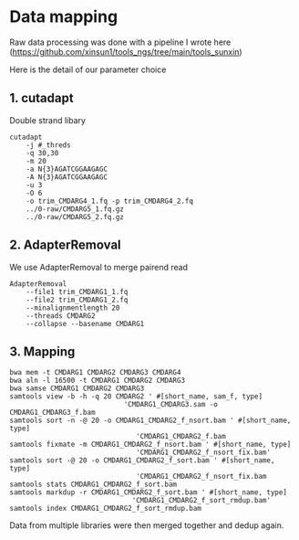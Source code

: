# Data mapping


Raw data processing was done with a pipeline I wrote here (https://github.com/xinsun1/tools_ngs/tree/main/tools_sunxin)

Here is the detail of our parameter choice
## 1. cutadapt
Double strand libary
```
cutadapt 
    -j #_threds
    -q 30,30
    -m 20
    -a N{3}AGATCGGAAGAGC
    -A N{3}AGATCGGAAGAGC
    -u 3
    -O 6
    -o trim_CMDARG4_1.fq -p trim_CMDARG4_2.fq
    ../0-raw/CMDARG5_1.fq.gz
    ../0-raw/CMDARG5_2.fq.gz
```

## 2. AdapterRemoval
We use AdapterRemoval to merge pairend read
```
AdapterRemoval
    --file1 trim_CMDARG1_1.fq
    --file2 trim_CMDARG1_2.fq
    --minalignmentlength 20
    --threads CMDARG2
    --collapse --basename CMDARG1
```

## 3. Mapping

```
bwa mem -t CMDARG1 CMDARG2 CMDARG3 CMDARG4
bwa aln -l 16500 -t CMDARG1 CMDARG2 CMDARG3
bwa samse CMDARG1 CMDARG2 CMDARG3
samtools view -b -h -q 20 CMDARG2 ' #[short_name, sam_f, type]
                            'CMDARG1_CMDARG3.sam -o CMDARG1_CMDARG3_f.bam
samtools sort -n -@ 20 -o CMDARG1_CMDARG2_f_nsort.bam ' #[short_name, type]
                               'CMDARG1_CMDARG2_f.bam
samtools fixmate -m CMDARG1_CMDARG2_f_nsort.bam ' #[short_name, type]
                               'CMDARG1_CMDARG2_f_nsort_fix.bam'
samtools sort -@ 20 -o CMDARG1_CMDARG2_f_sort.bam ' #[short_name, type]
                               'CMDARG1_CMDARG2_f_nsort_fix.bam
samtools stats CMDARG1_CMDARG2_f_sort.bam
samtools markdup -r CMDARG1_CMDARG2_f_sort.bam ' #[short_name, type]
                              'CMDARG1_CMDARG2_f_sort_rmdup.bam'
samtools index CMDARG1_CMDARG2_f_sort_rmdup.bam
```

Data from multiple libraries were then merged together and dedup again.
